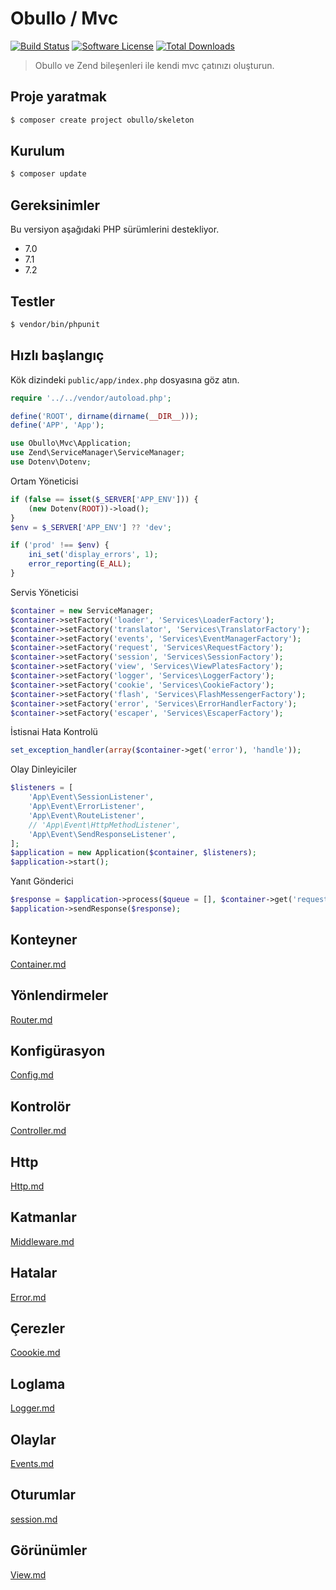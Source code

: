 
# Obullo / Mvc

[![Build Status](https://travis-ci.org/obullo/Mvc.svg?branch=master)](https://travis-ci.org/obullo/Mvc)
[![Software License](https://img.shields.io/badge/license-MIT-brightgreen.svg)](LICENSE.md)
[![Total Downloads](https://img.shields.io/packagist/dt/obullo/mvc.svg)](https://packagist.org/packages/obullo/mvc)

> Obullo ve Zend bileşenleri ile kendi mvc çatınızı oluşturun.

## Proje yaratmak

``` bash
$ composer create project obullo/skeleton
```

## Kurulum

``` bash
$ composer update
```

## Gereksinimler

Bu versiyon aşağıdaki PHP sürümlerini destekliyor.

* 7.0
* 7.1
* 7.2

## Testler

``` bash
$ vendor/bin/phpunit
```

## Hızlı başlangıç

Kök dizindeki `public/app/index.php` dosyasına göz atın.

```php
require '../../vendor/autoload.php';

define('ROOT', dirname(dirname(__DIR__)));
define('APP', 'App');

use Obullo\Mvc\Application;
use Zend\ServiceManager\ServiceManager;
use Dotenv\Dotenv;
```

Ortam Yöneticisi

```php
if (false == isset($_SERVER['APP_ENV'])) {
    (new Dotenv(ROOT))->load();
}
$env = $_SERVER['APP_ENV'] ?? 'dev';

if ('prod' !== $env) {
    ini_set('display_errors', 1);  
    error_reporting(E_ALL);
}
```

Servis Yöneticisi

```php
$container = new ServiceManager;
$container->setFactory('loader', 'Services\LoaderFactory');
$container->setFactory('translator', 'Services\TranslatorFactory');
$container->setFactory('events', 'Services\EventManagerFactory');
$container->setFactory('request', 'Services\RequestFactory');
$container->setFactory('session', 'Services\SessionFactory');
$container->setFactory('view', 'Services\ViewPlatesFactory');
$container->setFactory('logger', 'Services\LoggerFactory');
$container->setFactory('cookie', 'Services\CookieFactory');
$container->setFactory('flash', 'Services\FlashMessengerFactory');
$container->setFactory('error', 'Services\ErrorHandlerFactory');
$container->setFactory('escaper', 'Services\EscaperFactory');
```

İstisnai Hata Kontrolü

```php
set_exception_handler(array($container->get('error'), 'handle'));
```

Olay Dinleyiciler

```php
$listeners = [
    'App\Event\SessionListener',
    'App\Event\ErrorListener',
    'App\Event\RouteListener',
    // 'App\Event\HttpMethodListener',
    'App\Event\SendResponseListener',
];
$application = new Application($container, $listeners);
$application->start();
```

Yanıt Gönderici

```php
$response = $application->process($queue = [], $container->get('request'));
$application->sendResponse($response);
```

## Konteyner

[Container.md](/tr/container.md)

## Yönlendirmeler

[Router.md](/tr/router.md)

## Konfigürasyon

[Config.md](/tr/config.md)

## Kontrolör

[Controller.md](/tr/controller.md)

## Http

[Http.md](/tr/http.md)

## Katmanlar

[Middleware.md](/tr/middleware.md)

## Hatalar

[Error.md](/tr/error.md)

## Çerezler

[Coookie.md](/tr/cookie.md)

## Loglama

[Logger.md](/tr/logger.md)

## Olaylar

[Events.md](/tr/events.md)

## Oturumlar

[session.md](/tr/session.md)

## Görünümler

[View.md](/tr/view.md)
